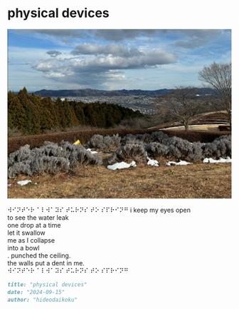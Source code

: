 # physical devices
![physical devices](images/physical%20devices.jpeg)

⠺⠊⠝⠞⠑⠗ ⠁⠇⠺⠁⠽⠎ ⠞⠥⠗⠝⠎ ⠞⠕ ⠎⠏⠗⠊⠝⠛
i keep my eyes open<br/>
to see the water leak<br/>
one drop at a time<br/>
let it swallow<br/>
me as I collapse<br/>
into a bowl<br/>
.
punched the ceiling.<br/>
the walls put a dent in me.<br/>
⠺⠊⠝⠞⠑⠗ ⠁⠇⠺⠁⠽⠎ ⠞⠥⠗⠝⠎ ⠞⠕ ⠎⠏⠗⠊⠝⠛

```markdown
title: "physical devices"
date: "2024-09-15"
author: "hideodaikoku"
```

